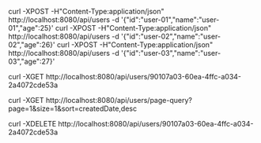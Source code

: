 curl -XPOST -H"Content-Type:application/json" http://localhost:8080/api/users -d '{"id":"user-01","name":"user-01","age":25}'
curl -XPOST -H"Content-Type:application/json" http://localhost:8080/api/users -d '{"id":"user-02","name":"user-02","age":26}'
curl -XPOST -H"Content-Type:application/json" http://localhost:8080/api/users -d '{"id":"user-03","name":"user-03","age":27}'

curl -XGET http://localhost:8080/api/users/90107a03-60ea-4ffc-a034-2a4072cde53a

curl -XGET http://localhost:8080/api/users/page-query?page=1&size=1&sort=createdDate,desc

curl -XDELETE http://localhost:8080/api/users/90107a03-60ea-4ffc-a034-2a4072cde53a


